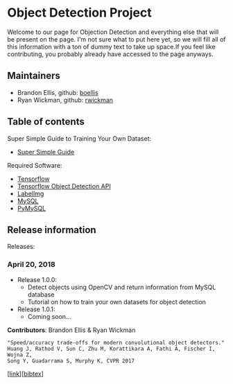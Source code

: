 # Object Detection Project
Welcome to our page for Objection Detection and everything else that will be present on the page. I'm not sure what to put here yet, so we will fill all of this information with a ton of dummy text to take up space.If you feel like contributing, you probably already have accessed to the page anyways.

## Maintainers

* Brandon Ellis, github: [boellis](https://github.com/boellis)
* Ryan Wickman, github: [rwickman](https://github.com/rwickman)


## Table of contents

Super Simple Guide to Training Your Own Dataset:
* [Super Simple Guide](https://github.com/Boellis/ObjectDetect/blob/master/SuperSimpleGuide.md)

Required Software:
* [Tensorflow](https://www.tensorflow.org/install/)
* [Tensorflow Object Detection API](https://github.com/tensorflow/tensorflow)
* [LabelImg](https://github.com/tzutalin/labelImg)
* [MySQL](https://dev.mysql.com/downloads/)
* [PyMySQL](https://github.com/PyMySQL/PyMySQL)


## Release information

Releases:
### April 20, 2018
* Release 1.0.0:
  * Detect objects using OpenCV and return information from MySQL database
  * Tutorial on how to train your own datasets for object detection
* Release 1.0.1:
  * Coming soon...


<b>Contributors</b>: Brandon Ellis & Ryan Wickman

```
"Speed/accuracy trade-offs for modern convolutional object detectors."
Huang J, Rathod V, Sun C, Zhu M, Korattikara A, Fathi A, Fischer I, Wojna Z,
Song Y, Guadarrama S, Murphy K, CVPR 2017
```
\[[link](https://arxiv.org/abs/1611.10012)\]\[[bibtex](
https://scholar.googleusercontent.com/scholar.bib?q=info:l291WsrB-hQJ:scholar.google.com/&output=citation&scisig=AAGBfm0AAAAAWUIIlnPZ_L9jxvPwcC49kDlELtaeIyU-&scisf=4&ct=citation&cd=-1&hl=en&scfhb=1)\]
